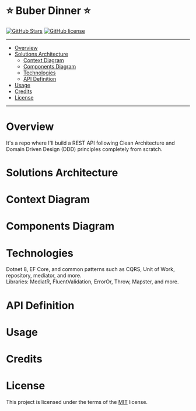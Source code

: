 # ⭐ Buber Dinner ⭐

 [![GitHub Stars](https://img.shields.io/github/stars/rafaspimenta)](https://github.com/rafaspimenta) 
 [![GitHub license](https://img.shields.io/github/license/rafaspimenta/buber-dinner-repo)](https://github.com/rafaspimenta/blob/main/LICENSE)

---

- [Overview](#overview)
- [Solutions Architecture](#solutions-architecture)
  - [Context Diagram](#context-diagram)
  - [Components Diagram](#components-diagram)
  - [Technologies](#technologies)
  - [API Definition](#api-definition) 
- [Usage](#usage)
- [Credits](#credits)
- [License](#license)

---

# Overview

  It's a repo where I'll build a REST API following Clean Architecture and Domain Driven Design (DDD) principles completely from scratch.

# Solutions Architecture
  
  # Context Diagram
  
  # Components Diagram

  # Technologies

  Dotnet 8, EF Core, and common patterns such as CQRS, Unit of Work, repository, mediator, and more.<br>
  Libraries: MediatR, FluentValidation, ErrorOr, Throw, Mapster, and more.
  
  # API Definition

# Usage
  
# Credits

# License

This project is licensed under the terms of the [MIT](https://github.com/rafaspimenta/buber-dinner-repo/blob/master/LICENSE) license.
